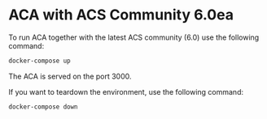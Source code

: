 # ACA with ACS Community 6.0ea

To run ACA together with the latest ACS community (6.0) use the following command:

```sh
docker-compose up
```

The ACA is served on the port 3000.

If you want to teardown the environment, use the following command:

```sh
docker-compose down
```
